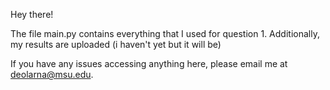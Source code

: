 Hey there! 

The file main.py contains everything that I used for question 1. Additionally, my results are uploaded (i haven't yet but it will be)

If you have any issues accessing anything here, please email me at deolarna@msu.edu.

